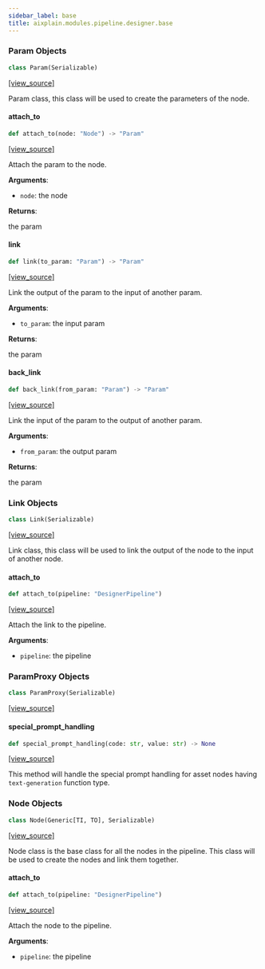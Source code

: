 ```yaml
---
sidebar_label: base
title: aixplain.modules.pipeline.designer.base
---
```


### Param Objects

```python
class Param(Serializable)
```

[[view_source]](https://github.com/aixplain/aiXplain/blob/main/aixplain/modules/pipeline/designer/base.py#L28)

Param class, this class will be used to create the parameters of the node.

#### attach\_to

```python
def attach_to(node: "Node") -> "Param"
```

[[view_source]](https://github.com/aixplain/aiXplain/blob/main/aixplain/modules/pipeline/designer/base.py#L58)

Attach the param to the node.

**Arguments**:

- `node`: the node

**Returns**:

the param

#### link

```python
def link(to_param: "Param") -> "Param"
```

[[view_source]](https://github.com/aixplain/aiXplain/blob/main/aixplain/modules/pipeline/designer/base.py#L75)

Link the output of the param to the input of another param.

**Arguments**:

- `to_param`: the input param

**Returns**:

the param

#### back\_link

```python
def back_link(from_param: "Param") -> "Param"
```

[[view_source]](https://github.com/aixplain/aiXplain/blob/main/aixplain/modules/pipeline/designer/base.py#L86)

Link the input of the param to the output of another param.

**Arguments**:

- `from_param`: the output param

**Returns**:

the param

### Link Objects

```python
class Link(Serializable)
```

[[view_source]](https://github.com/aixplain/aiXplain/blob/main/aixplain/modules/pipeline/designer/base.py#L121)

Link class, this class will be used to link the output of the node to the
input of another node.

#### attach\_to

```python
def attach_to(pipeline: "DesignerPipeline")
```

[[view_source]](https://github.com/aixplain/aiXplain/blob/main/aixplain/modules/pipeline/designer/base.py#L204)

Attach the link to the pipeline.

**Arguments**:

- `pipeline`: the pipeline

### ParamProxy Objects

```python
class ParamProxy(Serializable)
```

[[view_source]](https://github.com/aixplain/aiXplain/blob/main/aixplain/modules/pipeline/designer/base.py#L236)

#### special\_prompt\_handling

```python
def special_prompt_handling(code: str, value: str) -> None
```

[[view_source]](https://github.com/aixplain/aiXplain/blob/main/aixplain/modules/pipeline/designer/base.py#L285)

This method will handle the special prompt handling for asset nodes
having `text-generation` function type.

### Node Objects

```python
class Node(Generic[TI, TO], Serializable)
```

[[view_source]](https://github.com/aixplain/aiXplain/blob/main/aixplain/modules/pipeline/designer/base.py#L357)

Node class is the base class for all the nodes in the pipeline. This class
will be used to create the nodes and link them together.

#### attach\_to

```python
def attach_to(pipeline: "DesignerPipeline")
```

[[view_source]](https://github.com/aixplain/aiXplain/blob/main/aixplain/modules/pipeline/designer/base.py#L390)

Attach the node to the pipeline.

**Arguments**:

- `pipeline`: the pipeline

